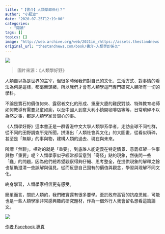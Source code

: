 ```yaml
---
title: "【書介】人類學即係乜？"
author: "小肥波"
date: "2020-07-25T12:19:00"
categories:
  - "閱讀"
tags: []
topics: []
image: "http://web.archive.org/web/2021im_/https://assets.thestandnews.com/media/photos/human-03_Yw39X_MiQkR2v.png"
original_url: "thestandnews.com/book/書介-人類學即係乜"
---
```

![](http://web.archive.org/web/2021im_/https://assets.thestandnews.com/media/photos/human-03_Yw39X_MiQkR2v.png)
> 圖片來源：《人類學好野》

人類自以為是世界的主宰，但很多時候我們對自己的文化、生活方式、對事情的看法為何是這樣，都毫無頭緒，所以我們才會有人類學這門專門研究人類所有一切的學科。

不論是寶石的價值何來、露宿者文化的形成、重慶大廈的難民對談、特殊教育老師如何教導有需要兒童如廁，以至中國人到意大利小鎮開咖啡店等等，日常瑣碎不以為然之事，都是人類學家會關心的事。

《人類學好野》這本書正是一群香港中文大學人類學系學者，走訪全球不同社群，從不同的田野調查所見所聞，拼湊出「人類社會與文化」的大圖畫，從看似瑣碎，甚至是「無聊」的事與物，建構人類的過去、現在與未來。

所謂「無聊」，相對的就是「重要」，到底誰人能定義在特定情景、意義框架一件事與物「重要」呢？人類學家似乎經常都留意到「奇怪」點的現象，然後問一些「蠢」的問題，因為他們總希望觀察得夠仔細、思考整全，在提供現象的解釋之餘也幫助澄清一些誤解與偏見，從而反思自己固有的價值與觀念，學習與理解不同文化。

終身學習，人類學家相信更有感受。

簡單而言，關於人類的，我們確實還有很多要學。至於政府高官的抗疫思維，可能也是一些人類學家非常感興趣的研究題材，作為一個外行人我會留名想看這篇論文。

![](http://web.archive.org/web/2021im_/https://assets.thestandnews.com/media/photos/E89EA2E5B995E688AAE59C96202020-07-2520E4B88AE58D8811.53.26_0lj3J_3zMnlCX.png)

[作者 Facebook 專頁](http://web.archive.org/web/20211229132517/http://www.facebook.com/siufeiball)